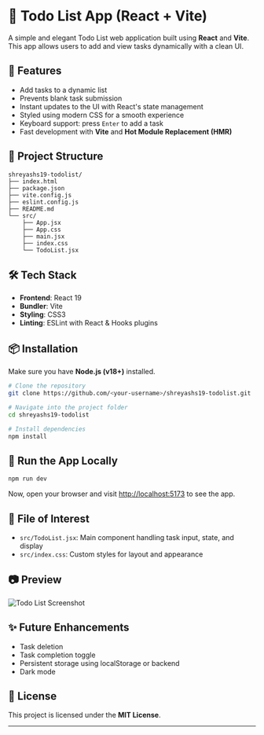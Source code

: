 
# 📝 Todo List App (React + Vite)

A simple and elegant Todo List web application built using **React** and **Vite**. This app allows users to add and view tasks dynamically with a clean UI.

## 🚀 Features

* Add tasks to a dynamic list
* Prevents blank task submission
* Instant updates to the UI with React's state management
* Styled using modern CSS for a smooth experience
* Keyboard support: press `Enter` to add a task
* Fast development with **Vite** and **Hot Module Replacement (HMR)**

## 📁 Project Structure

```
shreyashs19-todolist/
├── index.html
├── package.json
├── vite.config.js
├── eslint.config.js
├── README.md
└── src/
    ├── App.jsx
    ├── App.css
    ├── main.jsx
    ├── index.css
    └── TodoList.jsx
```

## 🛠️ Tech Stack

* **Frontend**: React 19
* **Bundler**: Vite
* **Styling**: CSS3
* **Linting**: ESLint with React & Hooks plugins

## 📦 Installation

Make sure you have **Node.js (v18+)** installed.

```bash
# Clone the repository
git clone https://github.com/<your-username>/shreyashs19-todolist.git

# Navigate into the project folder
cd shreyashs19-todolist

# Install dependencies
npm install
```

## 🧪 Run the App Locally

```bash
npm run dev
```

Now, open your browser and visit [http://localhost:5173](http://localhost:5173) to see the app.

## 📄 File of Interest

* `src/TodoList.jsx`: Main component handling task input, state, and display
* `src/index.css`: Custom styles for layout and appearance

## 📷 Preview

![Todo List Screenshot](https://dummyimage.com/600x400/cccccc/000000\&text=Todo+App+Preview)

## ✨ Future Enhancements

* Task deletion
* Task completion toggle
* Persistent storage using localStorage or backend
* Dark mode

## 📃 License

This project is licensed under the **MIT License**.

---


